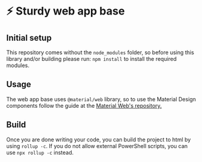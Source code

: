 # ⚡ Sturdy web app base

## Initial setup
This repository comes without the `node_modules` folder, so before using this library and/or building please run:  ```npm install``` to install the required modules.
## Usage
The web app base uses `@material/web` library, so to use the Material Design components follow the guide at the [Material Web's repository.](https://github.com/material-components/material-web/tree/main/docs/components)

## Build
Once you are done writing your code, you can build the project to html by using `rollup -c`. If you do not allow external PowerShell scripts, you can use `npx rollup -c` instead.